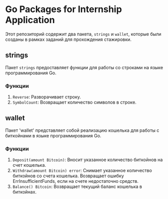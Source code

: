 # Go Packages for Internship Application

Этот репозиторий содержит два пакета, `strings` и `wallet`, которые были созданы в рамках заданий для прохождения стажировки.

## strings

Пакет `strings` предоставляет функции для работы со строками на языке программирования Go.

### Функции

1. `Reverse`: Разворачивает строку.
2. `SymbolCount`: Возвращает количество символов в строке.

   

## wallet

Пакет 'wallet' представляет собой реализацию кошелька для работы с биткойнами в языке программирования Go.

### Функции

1. `Deposit(amount Bitcoin)`: Вносит указанное количество биткойнов на счет кошелька.
2. `Withdraw(amount Bitcoin) error`: Снимает указанное количество биткойнов со счета кошелька. Возвращает ошибку ErrInsufficientFunds, если на счете недостаточно средств.
3. `Balance() Bitcoin`: Возвращает текущий баланс кошелька в биткойнах.
